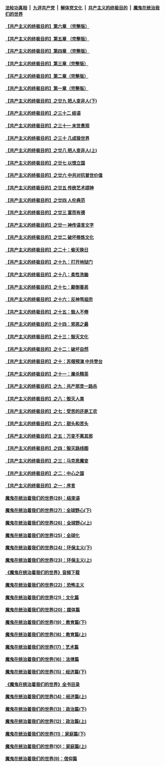 ####  [法轮功真相](../../../../basic/blob/master/README.md?t=10200652) &nbsp;|&nbsp; [九评共产党](../../../../9ping.md/blob/master/README.md?t=10200652) &nbsp;|&nbsp; [解体党文化](../../../../jtdwh.md/blob/master/README.md?t=10200652)  &nbsp;|&nbsp; [共产主义的终极目的](../../../../gczydzjmd.md/blob/master/README.md?t=10200652) &nbsp;|&nbsp; [魔鬼在统治我们的世界](../../../../mgztzwmdsj.md/blob/master/README.md?t=10200652) 

#### [【共产主义的终极目的】第六章 （完整版）](../pages/nsc422/n11428913.md?t=10200652) 

#### [【共产主义的终极目的】第五章 （完整版）](../pages/nsc422/n11428912.md?t=10200652) 

#### [【共产主义的终极目的】第四章 （完整版）](../pages/nsc422/n11428907.md?t=10200652) 

#### [【共产主义的终极目的】第三章（完整版）](../pages/nsc422/n11428848.md?t=10200652) 

#### [【共产主义的终极目的】第二章（完整版）](../pages/nsc422/n11428831.md?t=10200652) 

#### [【共产主义的终极目的】第一章（完整版）](../pages/nsc422/n11417651.md?t=10200652) 

#### [【共产主义的终极目的】之廿九 把人变非人(下)](../pages/nsc422/n11344140.md?t=10200652) 

#### [【共产主义的终极目的】之三十二 结语](../pages/nsc422/n11360535.md?t=10200652) 

#### [【共产主义的终极目的】之三十一 末世景观](../pages/nsc422/n11351129.md?t=10200652) 

#### [【共产主义的终极目的】之三十 几成狼世界](../pages/nsc422/n11348280.md?t=10200652) 

#### [【共产主义的终极目的】之廿八 把人变非人(上)](../pages/nsc422/n11340492.md?t=10200652) 

#### [【共产主义的终极目的】之廿七 以恨立国](../pages/nsc422/n11336944.md?t=10200652) 

#### [【共产主义的终极目的】之廿六 中共对抗普世价值](../pages/nsc422/n11324785.md?t=10200652) 

#### [【共产主义的终极目的】之廿五 传统艺术颂神](../pages/nsc422/n11296396.md?t=10200652) 

#### [【共产主义的终极目的】之廿四 人伦典范](../pages/nsc422/n11296397.md?t=10200652) 

#### [【共产主义的终极目的】之廿三 富而有德](../pages/nsc422/n11283598.md?t=10200652) 

#### [【共产主义的终极目的】之廿一 神传语言文字](../pages/nsc422/n11263265.md?t=10200652) 

#### [【共产主义的终极目的】之廿二 破坏修炼文化](../pages/nsc422/n11245728.md?t=10200652) 

#### [【共产主义的终极目的】之二十：偷天换日](../pages/nsc422/n11238846.md?t=10200652) 

#### [【共产主义的终极目的】之十九：打开地狱门](../pages/nsc422/n11206376.md?t=10200652) 

#### [【共产主义的终极目的】之十八：柔性洗脑](../pages/nsc422/n11199994.md?t=10200652) 

#### [【共产主义的终极目的】之十七：颠倒善恶](../pages/nsc422/n11179782.md?t=10200652) 

#### [【共产主义的终极目的】之十六：反神骂祖宗](../pages/nsc422/n11166798.md?t=10200652) 

#### [【共产主义的终极目的】之十五：毁人不倦](../pages/nsc422/n11166792.md?t=10200652) 

#### [【共产主义的终极目的】之十四：邪恶之最](../pages/nsc422/n11150249.md?t=10200652) 

#### [【共产主义的终极目的】之十三：毁灭文化](../pages/nsc422/n11135227.md?t=10200652) 

#### [【共产主义的终极目的】之十二：破坏自然](../pages/nsc422/n11135214.md?t=10200652) 

#### [【共产主义的终极目的】之十：苏俄预演 中共登台](../pages/nsc422/n11118424.md?t=10200652) 

#### [【共产主义的终极目的】之十一：屠杀精英](../pages/nsc422/n11118442.md?t=10200652) 

#### [【共产主义的终极目的】之九：共产邪灵一路杀](../pages/nsc422/n11114139.md?t=10200652) 

#### [【共产主义的终极目的】之八：毁灭人类](../pages/nsc422/n11108503.md?t=10200652) 

#### [【共产主义的终极目的】之七：受苦的还是工农](../pages/nsc422/n11101809.md?t=10200652) 

#### [【共产主义的终极目的】之六：甜头和苦头](../pages/nsc422/n11096971.md?t=10200652) 

#### [【共产主义的终极目的】之五：万变不离其邪](../pages/nsc422/n11091285.md?t=10200652) 

#### [【共产主义的终极目的】之四：毁灭路线图](../pages/nsc422/n11086284.md?t=10200652) 

#### [【共产主义的终极目的】之三：马克思魔变](../pages/nsc422/n11061941.md?t=10200652) 

#### [【共产主义的终极目的】之二：中心之国](../pages/nsc422/n11047728.md?t=10200652) 

#### [【共产主义的终极目的】之一：序言](../pages/nsc422/n11086077.md?t=10200652) 

#### [魔鬼在统治着我们的世界(28)：结束语](../pages/nsc422/n10936246.md?t=10200652) 

#### [魔鬼在统治着我们的世界(27)：全球野心(下)](../pages/nsc422/n10928319.md?t=10200652) 

#### [魔鬼在统治着我们的世界(26)：全球野心(上)](../pages/nsc422/n10900318.md?t=10200652) 

#### [魔鬼在统治着我们的世界(25)：全球化](../pages/nsc422/n10788205.md?t=10200652) 

#### [魔鬼在统治着我们的世界(24)：环保主义(下)](../pages/nsc422/n10695307.md?t=10200652) 

#### [魔鬼在统治着我们的世界(23)：环保主义(上)](../pages/nsc422/n10688613.md?t=10200652) 

#### [《魔鬼在统治着我们的世界》音频下载](../pages/nsc422/n10635553.md?t=10200652) 

#### [魔鬼在统治着我们的世界(22)：恐怖主义](../pages/nsc422/n10614727.md?t=10200652) 

#### [魔鬼在统治着我们的世界(21)：文化篇](../pages/nsc422/n10597706.md?t=10200652) 

#### [魔鬼在统治着我们的世界(20)：媒体篇](../pages/nsc422/n10586579.md?t=10200652) 

#### [魔鬼在统治着我们的世界(19)：教育篇(下)](../pages/nsc422/n10564808.md?t=10200652) 

#### [魔鬼在统治着我们的世界(18)：教育篇(上)](../pages/nsc422/n10526970.md?t=10200652) 

#### [魔鬼在统治着我们的世界(17)：艺术篇](../pages/nsc422/n10499093.md?t=10200652) 

#### [魔鬼在统治着我们的世界(16)：法律篇](../pages/nsc422/n10485969.md?t=10200652) 

#### [魔鬼在统治着我们的世界(15)：经济篇(下)](../pages/nsc422/n10469975.md?t=10200652) 

#### [《魔鬼在统治着我们的世界》全书目录](../pages/nsc422/n10464261.md?t=10200652) 

#### [魔鬼在统治着我们的世界(14)：经济篇(上)](../pages/nsc422/n10457370.md?t=10200652) 

#### [魔鬼在统治着我们的世界(13)：政治篇(下)](../pages/nsc422/n10448270.md?t=10200652) 

#### [魔鬼在统治着我们的世界(12)：政治篇(上)](../pages/nsc422/n10444576.md?t=10200652) 

#### [魔鬼在统治着我们的世界(11)：家庭篇(下)](../pages/nsc422/n10440961.md?t=10200652) 

#### [魔鬼在统治着我们的世界(10)：家庭篇(上)](../pages/nsc422/n10435448.md?t=10200652) 

#### [魔鬼在统治着我们的世界(9)：信仰篇](../pages/nsc422/n10432159.md?t=10200652) 

